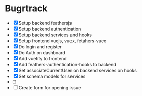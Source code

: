 # Bugrtrack

* [x] Setup backend feathersjs
* [x] Setup backend authentication
* [x] Setup backend services and hooks
* [x] Setup frontend vuejs, vuex, fetahers-vuex
* [x] Do login and register
* [x] Do Auth on dashboard
* [x] Add vuetify to frontend
* [x] Add feathers-authentication-hooks to backend
* [x] Set associateCurrentUser on backend services on hooks
* [x] Set schema models for services
* [ ]
* [ ] Create form for opening issue